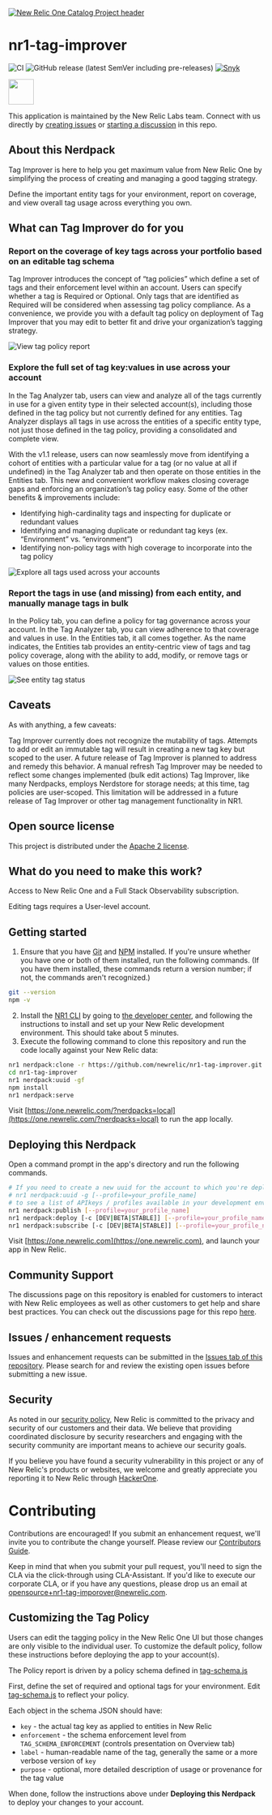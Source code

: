 [![New Relic One Catalog Project header](https://github.com/newrelic/opensource-website/raw/master/src/images/categories/New_Relic_One_Catalog_Project.png)](https://opensource.newrelic.com/oss-category/#new-relic-one-catalog-project)

# nr1-tag-improver
![CI](https://github.com/newrelic/nr1-tag-improver/workflows/CI/badge.svg) ![GitHub release (latest SemVer including pre-releases)](https://img.shields.io/github/v/release/newrelic/nr1-tag-improver?include_prereleases&sort=semver) [![Snyk](https://snyk.io/test/github/newrelic/nr1-tag-improver/badge.svg)](https://snyk.io/test/github/newrelic/nr1-tag-improver)

<a href="https://github.com/newrelic?q=nrlabs-viz&amp;type=all&amp;language=&amp;sort="><img src="https://user-images.githubusercontent.com/1786630/214122263-7a5795f6-f4e3-4aa0-b3f5-2f27aff16098.png" height=50 /></a>

This application is maintained by the New Relic Labs team. Connect with us directly by [creating issues](../../issues) or [starting a discussion](../../discussions) in this repo.

## About this Nerdpack

Tag Improver is here to help you get maximum value from New Relic One by simplifying the process of creating and managing a good tagging strategy.

Define the important entity tags for your environment, report on coverage, and view overall tag usage across everything you own.

## What can Tag Improver do for you

### Report on the coverage of key tags across your portfolio based on an editable tag schema

Tag Improver introduces the concept of “tag policies” which define a set of tags and their enforcement level within an account. Users can specify whether a tag is Required or Optional. Only tags that are identified as Required will be considered when assessing tag policy compliance. As a convenience, we provide you with a default tag policy on deployment of Tag Improver that you may edit to better fit and drive your organization’s tagging strategy.

![View tag policy report](screenshots/tag-policy.png)

### Explore the full set of tag key:values in use across your account

In the Tag Analyzer tab, users can view and analyze all of the tags currently in use for a given entity type in their selected account(s), including those defined in the tag policy but not currently defined for any entities. Tag Analyzer displays all tags in use across the entities of a specific entity type, not just those defined in the tag policy, providing a consolidated and complete view.

With the v1.1 release, users can now seamlessly move from identifying a cohort of entities with a particular value for a tag (or no value at all if undefined) in the Tag Analyzer tab and then operate on those entities in the Entities tab. This new and convenient workflow makes closing coverage gaps and enforcing an organization’s tag policy easy. Some of the other benefits & improvements include:

- Identifying high-cardinality tags and inspecting for duplicate or redundant values
- Identifying and managing duplicate or redundant tag keys (ex. “Environment” vs. “environment”)
- Identifying non-policy tags with high coverage to incorporate into the tag policy

![Explore all tags used across your accounts](screenshots/tag-analysis.png)

### Report the tags in use (and missing) from each entity, and manually manage tags in bulk

In the Policy tab, you can define a policy for tag governance across your account. In the Tag Analyzer tab, you can view adherence to that coverage and values in use. In the Entities tab, it all comes together. As the name indicates, the Entities tab provides an entity-centric view of tags and tag policy coverage, along with the ability to add, modify, or remove tags or values on those entities.

![See entity tag status](screenshots/entity-tagging.png)

## Caveats

As with anything, a few caveats:

Tag Improver currently does not recognize the mutability of tags. Attempts to add or edit an immutable tag will result in creating a new tag key but scoped to the user. A future release of Tag Improver is planned to address and remedy this behavior.
A manual refresh Tag Improver may be needed to reflect some changes implemented (bulk edit actions)
Tag Improver, like many Nerdpacks, employs Nerdstore for storage needs; at this time, tag policies are user-scoped. This limitation will be addressed in a future release of Tag Improver or other tag management functionality in NR1.

## Open source license

This project is distributed under the [Apache 2 license](LICENSE).

## What do you need to make this work?

Access to New Relic One and a Full Stack Observability subscription.

Editing tags requires a User-level account.

## Getting started

1. Ensure that you have [Git](https://git-scm.com/book/en/v2/Getting-Started-Installing-Git) and [NPM](https://www.npmjs.com/get-npm) installed. If you're unsure whether you have one or both of them installed, run the following commands. (If you have them installed, these commands return a version number; if not, the commands aren't recognized.)
```bash
git --version
npm -v
```
2. Install the [NR1 CLI](https://one.newrelic.com/launcher/developer-center.launcher) by going to [the developer center](https://one.newrelic.com/launcher/developer-center.launcher), and following the instructions to install and set up your New Relic development environment. This should take about 5 minutes.
3. Execute the following command to clone this repository and run the code locally against your New Relic data:

```bash
nr1 nerdpack:clone -r https://github.com/newrelic/nr1-tag-improver.git
cd nr1-tag-improver
nr1 nerdpack:uuid -gf
npm install
nr1 nerdpack:serve
```

Visit [https://one.newrelic.com/?nerdpacks=local](https://one.newrelic.com/?nerdpacks=local) to run the app locally.

## Deploying this Nerdpack

Open a command prompt in the app's directory and run the following commands.

```bash
# If you need to create a new uuid for the account to which you're deploying this app, use the following
# nr1 nerdpack:uuid -g [--profile=your_profile_name]
# to see a list of APIkeys / profiles available in your development environment, run nr1 credentials:list
nr1 nerdpack:publish [--profile=your_profile_name]
nr1 nerdpack:deploy [-c [DEV|BETA|STABLE]] [--profile=your_profile_name]
nr1 nerdpack:subscribe [-c [DEV|BETA|STABLE]] [--profile=your_profile_name]
```

Visit [https://one.newrelic.com](https://one.newrelic.com), and launch your app in New Relic.

## Community Support

The discussions page on this repository is enabled for customers to interact with New Relic employees as well as other customers to get help and share best practices. You can check out the discussions page for this repo [here](../../discussions).

## Issues / enhancement requests

Issues and enhancement requests can be submitted in the [Issues tab of this repository](../../issues). Please search for and review the existing open issues before submitting a new issue.

## Security

As noted in our [security policy](https://github.com/newrelic/nr1-tag-improver/security/policy), New Relic is committed to the privacy and security of our customers and their data. We believe that providing coordinated disclosure by security researchers and engaging with the security community are important means to achieve our security goals.

If you believe you have found a security vulnerability in this project or any of New Relic's products or websites, we welcome and greatly appreciate you reporting it to New Relic through [HackerOne](https://hackerone.com/newrelic).

# Contributing

Contributions are encouraged! If you submit an enhancement request, we'll invite you to contribute the change yourself. Please review our [Contributors Guide](CONTRIBUTING.md).

Keep in mind that when you submit your pull request, you'll need to sign the CLA via the click-through using CLA-Assistant. If you'd like to execute our corporate CLA, or if you have any questions, please drop us an email at opensource+nr1-tag-imporover@newrelic.com.

## Customizing the Tag Policy

Users can edit the tagging policy in the New Relic One UI but those changes are only visible to the individual user. To customize the default policy, follow these instructions before deploying the app to your account(s).

The Policy report is driven by a policy schema defined in [tag-schema.js](./nerdlets/tag-improver-nerdlet/tag-schema.js)

First, define the set of required and optional tags for your environment.
Edit [tag-schema.js](./nerdlets/tag-improver-nerdlet/tag-schema.js) to reflect your policy.

Each object in the schema JSON should have:

* `key` - the actual tag key as applied to entities in New Relic
* `enforcement` - the schema enforcement level from `TAG_SCHEMA_ENFORCEMENT` (controls presentation on Overview tab)
* `label` - human-readable name of the tag, generally the same or a more verbose version of `key`
* `purpose` - optional, more detailed description of usage or provenance for the tag value

When done, follow the instructions above under **Deploying this Nerdpack** to deploy your changes to your account.
